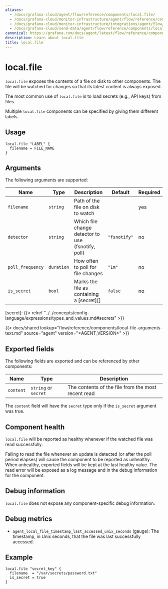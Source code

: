 ```yaml
---
aliases:
  - /docs/grafana-cloud/agent/flow/reference/components/local.file/
  - /docs/grafana-cloud/monitor-infrastructure/agent/flow/reference/components/local.file/
  - /docs/grafana-cloud/monitor-infrastructure/integrations/agent/flow/reference/components/local.file/
  - /docs/grafana-cloud/send-data/agent/flow/reference/components/local.file/
canonical: https://grafana.com/docs/agent/latest/flow/reference/components/local.file/
description: Learn about local.file
title: local.file
---
```


# local.file

`local.file` exposes the contents of a file on disk to other components. The
file will be watched for changes so that its latest content is always exposed.

The most common use of `local.file` is to load secrets (e.g., API keys) from
files.

Multiple `local.file` components can be specified by giving them different
labels.

## Usage

```river
local.file "LABEL" {
  filename = FILE_NAME
}
```

## Arguments

The following arguments are supported:

| Name             | Type       | Description                                        | Default      | Required |
| ---------------- | ---------- | -------------------------------------------------- | ------------ | -------- |
| `filename`       | `string`   | Path of the file on disk to watch                  |              | yes      |
| `detector`       | `string`   | Which file change detector to use (fsnotify, poll) | `"fsnotify"` | no       |
| `poll_frequency` | `duration` | How often to poll for file changes                 | `"1m"`       | no       |
| `is_secret`      | `bool`     | Marks the file as containing a [secret][]          | `false`      | no       |

[secret]: {{< relref "../../concepts/config-language/expressions/types_and_values.md#secrets" >}}

{{< docs/shared lookup="flow/reference/components/local-file-arguments-text.md" source="agent" version="<AGENT_VERSION>" >}}

## Exported fields

The following fields are exported and can be referenced by other components:

| Name      | Type                 | Description                                        |
| --------- | -------------------- | -------------------------------------------------- |
| `content` | `string` or `secret` | The contents of the file from the most recent read |

The `content` field will have the `secret` type only if the `is_secret`
argument was true.

## Component health

`local.file` will be reported as healthy whenever if the watched file was read
successfully.

Failing to read the file whenever an update is detected (or after the poll
period elapses) will cause the component to be reported as unhealthy. When
unhealthy, exported fields will be kept at the last healthy value. The read
error will be exposed as a log message and in the debug information for the
component.

## Debug information

`local.file` does not expose any component-specific debug information.

## Debug metrics

- `agent_local_file_timestamp_last_accessed_unix_seconds` (gauge): The
  timestamp, in Unix seconds, that the file was last successfully accessed.

## Example

```river
local.file "secret_key" {
  filename  = "/var/secrets/password.txt"
  is_secret = true
}
```
